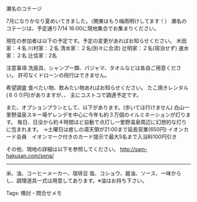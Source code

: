 瀬名のコテージ

7月になりかなり夏めいてきました。（関東はもう梅雨明けしてます！）
瀬名のコテージは、予定通り7/14 16:00に現地集合でお集まりください。

現在の参加者は以下の予定です。予定の変更があればお知らせください。
木田家：４名
川村家：２名
清水家：２名(別々に合流)
辻明家：２名(宿泊せず)
速水家：２名
辻佳家：2名

注意事項
洗面具、シャンプー類、パジャマ、タオルなどは各自ご用意ください。
許可なくドローンの飛行はできません。

希望調査
食べたい物、飲みたい物あればお知らせください。
たこ焼きレンタル(８００円)がありますが、、
主にコストコで調達予定です。

また、オプションプランとして、以下があります。(歩いては行けません)
白山一里野温泉スキー場ゲレンデを中心に今年も約３万個のイルミネーションが灯ります。
毎日、日没から約４時間ほど自動で点灯し一里野温泉周辺に幻想的な灯りに包まれます。
→土曜日は癒しの湯天領が21:00まで延長営業(650円)
イオンカード会員　イオンマーク付きのカード提示で最大5名まで入浴料100円引き

その他、現地の詳細は以下を参照してください。
http://sam-hakusan.com/sena/

---
米、油、コーヒーメーカー、珈琲豆
塩、コショウ、醤油、ソース、一味からし、調理道具一式は用意してあります。※油はお持ち下さい。


Tags:
  検討・問合せメモ